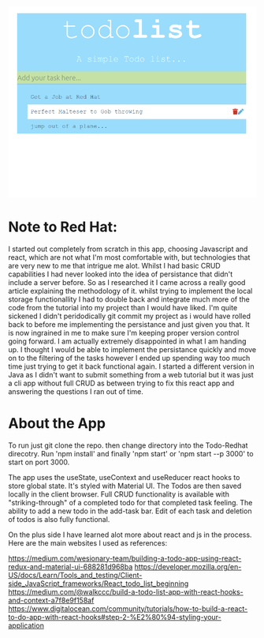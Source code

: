 ![alt text](https://github.com/dimakis/Todo-Redhat/blob/main/public/appScreenshot.png)
# Note to Red Hat:
I started out completely from scratch in this app, choosing Javascript and react, which are not what I'm most comfortable with, but technologies that are very new to me that intrigue me alot. Whilst I had basic CRUD capabilities I had never looked into the idea of persistance that didn't include a server before. So as I researched it I came across a really good article explaining the methodology of it. whilst trying to implement the local storage functionallity I had to double back and integrate much more of the code from the tutorial into my project than I would have liked. I'm quite sickened I didn't peridodically git commit my project as i would have rolled back to before me implementing the persistance and just given you that. It is now ingrained in me to make sure I'm keeping proper version control going forward. I am actually extremely disappointed in what I am handing up. I thought I would be able to implement the persistance quickly and move on to the filtering of the tasks however I ended up spending way too much time just trying to get it back functional again. 
I started a different version in Java as I didn't want to submit something from a web tutorial but it was just a cli app without full CRUD as between trying to fix this react app and answering the questions I ran out of time. 

# About the App

To run just git clone the repo. then change directory into the Todo-Redhat direcotry. Run 'npm install' and finally 'npm start' or 'npm start --p 3000' to start on port 3000.

The app uses the useState, useContext and useReducer react hooks to store global state. It's styled with Material UI. The Todos are then saved locally in the client browser. Full CRUD functionality is available with "striking-through" of a completed todo for that completed task feeling. The ability to add a new todo in the add-task bar. Edit of each task and deletion of todos is also fully functional.


On the plus side I have learned alot more about react and js in the process. Here are the main websites I used as references:

https://medium.com/wesionary-team/building-a-todo-app-using-react-redux-and-material-ui-688281d968ba
https://developer.mozilla.org/en-US/docs/Learn/Tools_and_testing/Client-side_JavaScript_frameworks/React_todo_list_beginning
https://medium.com/@walkccc/build-a-todo-list-app-with-react-hooks-and-context-a7f8e9f158af
https://www.digitalocean.com/community/tutorials/how-to-build-a-react-to-do-app-with-react-hooks#step-2-%E2%80%94-styling-your-application


